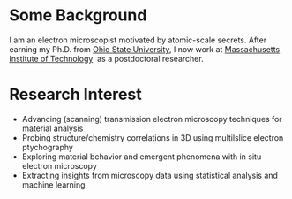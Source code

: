 # Some Background
I am an electron microscopist motivated by atomic-scale secrets.
After earning my Ph.D. from 
<a href="https://mse.osu.edu/jinwoo-hwang-stem-group" target="_blank" rel="noopener noreferrer">Ohio State University</a>,
I now work at <a href="https://lebeau.mit.edu/the-group" target="_blank" rel="noopener noreferrer">Massachusetts Institute of Technology</a>&nbsp;
as a postdoctoral researcher.

# Research Interest
- Advancing (scanning) transmission electron microscopy techniques for material analysis
- Probing structure/chemistry correlations in 3D using multilslice electron ptychography
- Exploring material behavior and emergent phenomena with in situ electron microscopy
- Extracting insights from microscopy data using statistical analysis and machine learning